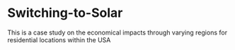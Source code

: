 # Switching-to-Solar
This is a case study on the economical impacts through varying regions for residential locations within the USA 
